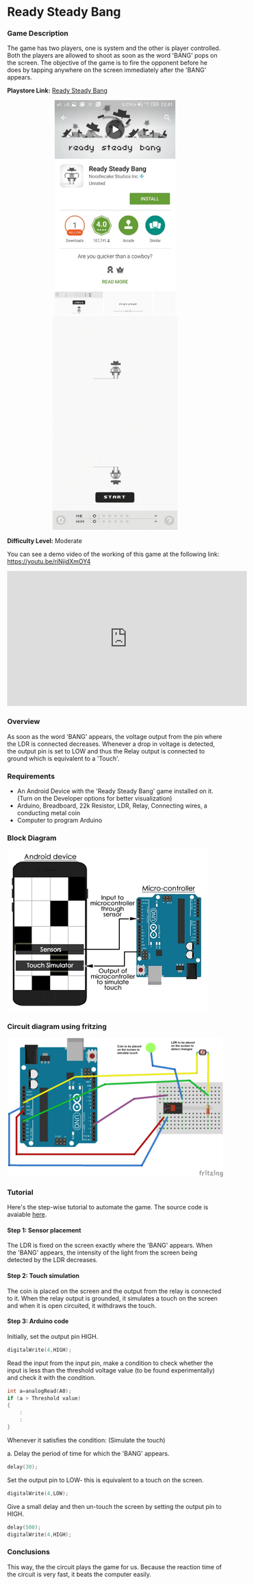 # Ready Steady Bang

### Game Description

The game has two players, one is system and the other is player controlled. Both the players are allowed to shoot as soon as the word 'BANG' pops on the screen. The objective of the game is to fire the opponent before he does by tapping anywhere on the screen immediately after the 'BANG' appears.

**Playstore Link:**  [Ready Steady Bang](https://play.google.com/store/apps/details?id=com.noodlecake.rsb&hl=en)

<!-- Some Bootstrap segments are needed for front end because of markdown limitations-->
<div class="row" style="text-align:center;">
	<img src="/Images/BangPlaystore.png" alt="Play Store Image" height="500px"> 
	<img src="/Images/BangGameplay.png" alt="Game Play Image" height="500px">
</div>
<!-- End Bootstrap segment -->

**Difficulty Level:** Moderate

You can see a demo video of the working of this game at the following link: https://youtu.be/riNjidXmOY4

<div class="row" style="text-align:center;">
    <iframe width="560" height="315" src="https://www.youtube.com/embed/riNjidXmOY4" frameborder="0" allowfullscreen></iframe>
</div> 

### Overview

As soon as the word 'BANG' appears, the voltage output from the pin where the LDR is connected decreases. Whenever a drop in voltage is detected, the output pin is set to LOW and thus the Relay output is connected to ground which is equivalent to a 'Touch'.

### Requirements

- An Android Device with the 'Ready Steady Bang' game installed on it. (Turn on the  Developer options for better visualization)
- Arduino, Breadboard, 22k Resistor, LDR, Relay, Connecting wires, a conducting metal coin
- Computer to program Arduino
 
### Block Diagram

![BlockDiagram](/Images/methods-2.jpg)

### Circuit diagram using fritzing

![BlockDiagram](/Images/BangFritzing.png)

### Tutorial

Here's the step-wise tutorial to automate the game. The source code is avaiable [here](https://github.com/GameAutomators/3D-Bowling2).

#### Step 1: Sensor placement

The LDR is fixed on the screen exactly where the 'BANG' appears. When the 'BANG' appears, the intensity of the light from the screen being detected by the LDR decreases.

#### Step 2: Touch simulation

The coin is placed on the screen and the output from the relay is connected to it. When the relay output is grounded, it simulates a touch on the screen and when it is open circuited, it withdraws the touch.

#### Step 3: Arduino code

Initially, set the output pin HIGH.

```C
digitalWrite(4,HIGH);
```

Read the input from the input pin, make a condition to check whether the input is less than the threshold voltage value (to be found experimentally) and check it with the condition.

```C
int a=analogRead(A0);
if (a > Threshold value)
{
	:
	:
}
```

Whenever it satisfies the condition: (Simulate the touch)

a. Delay the period of time for which the 'BANG' appears.

```C
delay(30);
```

Set the output pin to LOW- this is equivalent to a touch on the screen.

```C
digitalWrite(4,LOW);
```

Give a small delay and then un-touch the screen by setting the output pin to HIGH.

```C
delay(500);
digitalWrite(4,HIGH);
```

### Conclusions

This way, the the circuit plays the game for us. Because the reaction time of the circuit is very fast, it beats the computer easily.